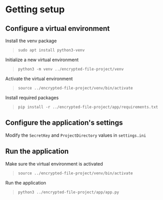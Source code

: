 # Getting setup
## Configure a virtual environment
Install the venv package
> `sudo apt install python3-venv`

Initialize a new virtual environment
> `python3 -m venv ../encrypted-file-project/venv`

Activate the virtual environment
> `source ../encrypted-file-project/venv/bin/activate`

Install required packages
> `pip install -r ../encrypted-file-project/app/requirements.txt`

## Configure the application's settings
Modify the `SecretKey` and `ProjectDirectory` values in `settings.ini`

## Run the application
Make sure the virtual environment is activated
> `source ../encrypted-file-project/venv/bin/activate`

Run the application
> `python3 ../encrypted-file-project/app/app.py`

